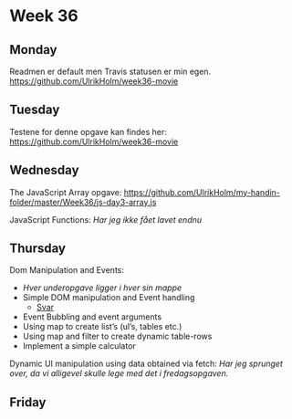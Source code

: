 # Week 36

## Monday
Readmen er default men Travis statusen er min egen.
https://github.com/UlrikHolm/week36-movie
## Tuesday

Testene for denne opgave kan findes her:
https://github.com/UlrikHolm/week36-movie

## Wednesday
The JavaScript Array opgave:
https://github.com/UlrikHolm/my-handin-folder/master/Week36/js-day3-array.js

JavaScript Functions:
*Har jeg ikke fået lavet endnu*

## Thursday
Dom Manipulation and Events:
* *Hver underopgave ligger i hver sin mappe*
* Simple DOM manipulation and Event handling
    * [Svar](/tree/master/Week36/js-day4-ex)
* Event Bubbling and event arguments
* Using map to create list’s (ul’s, tables etc.)
* Using map and filter to create dynamic table-rows
* Implement a simple calculator 

Dynamic UI manipulation using data obtained via fetch:
*Har jeg sprunget over, da vi alligevel skulle lege med det i fredagsopgaven.*

## Friday





